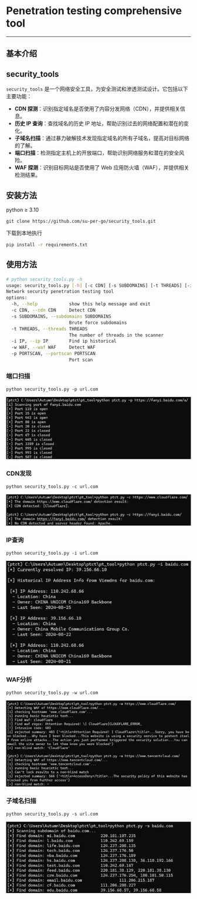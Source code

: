 # Penetration testing comprehensive tool

----

## 基本介绍

## security_tools

`security_tools` 是一个网络安全工具，为安全测试和渗透测试设计。它包括以下主要功能：

- **CDN 探测**：识别指定域名是否使用了内容分发网络（CDN），并提供相关信息。
- **历史 IP 查询**：查找域名的历史 IP 地址，帮助识别过去的网络配置和潜在的变化。
- **子域名扫描**：通过暴力破解技术发现指定域名的所有子域名，提高对目标网络的了解。
- **端口扫描**：检测指定主机上的开放端口，帮助识别网络服务和潜在的安全风险。
- **WAF 探测**：识别目标网站是否使用了 Web 应用防火墙（WAF），并提供相关检测结果。

## 安装方法

python ≥ 3.10

```shell
git clone https://github.com/su-per-go/security_tools.git
```

下载到本地执行

```sh
pip install -r requirements.txt
```

## 使用方法

```bash
# python security_tools.py -h
usage: security_tools.py [-h] [-c CDN] [-s SUBDOMAINS] [-t THREADS] [-i IP] [-w WAF] [-p PORTSCAN]
Network security penetration testing tool
options:
  -h, --help            show this help message and exit
  -c CDN, --cdn CDN     Detect CDN
  -s SUBDOMAINS, --subdomains SUBDOMAINS
                        Brute force subdomains
  -t THREADS, --threads THREADS
                        The number of threads in the scanner
  -i IP, --ip IP        Find ip historical
  -w WAF, --waf WAF     Detect WAF
  -p PORTSCAN, --portscan PORTSCAN
                        Port scan
```

### 端口扫描

```shell
python security_tools.py -p url.com
```

![image-20240825203422742](security_tools.assets/image-20240825203422742.png)

### CDN发现

```
python security_tools.py -c url.com
```

![image-20240825203650063](security_tools.assets/image-20240825203650063.png)

### IP查询

```
python security_tools.py -i url.com
```

![image-20240825203905906](security_tools.assets/image-20240825203905906.png)

### WAF分析

```
python security_tools.py -w url.com
```

![image-20240825204253525](security_tools.assets/image-20240825204253525.png)

### 子域名扫描

```
python security_tools.py -s url.com
```

![image-20240825204516863](security_tools.assets/image-20240825204516863.png)


